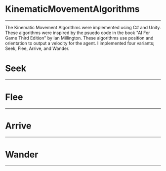 # KinematicMovementAlgorithms
-------------------------------------------------------------------------------------------------------------------------------
The Kinematic Movement Algorithms were implemented using C# and Unity. These algorithms were inspired by the psuedo code in the book "AI For Game Third Edition" by Ian Millington. These algorithms use position and orientation to output a velocity for the agent. I implemented four variants; Seek, Flee, Arrive, and Wander. 

# Seek
-------------------------------------------------------------------------------------------------------------------------------

# Flee
-------------------------------------------------------------------------------------------------------------------------------

# Arrive
-------------------------------------------------------------------------------------------------------------------------------

# Wander
-------------------------------------------------------------------------------------------------------------------------------
